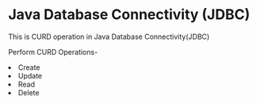 # Java Database Connectivity (JDBC)
This is CURD operation in Java Database Connectivity(JDBC)

Perform CURD Operations-
<li>Create</li>
<li>Update</li>
<li>Read</li>
<li>Delete</li>
